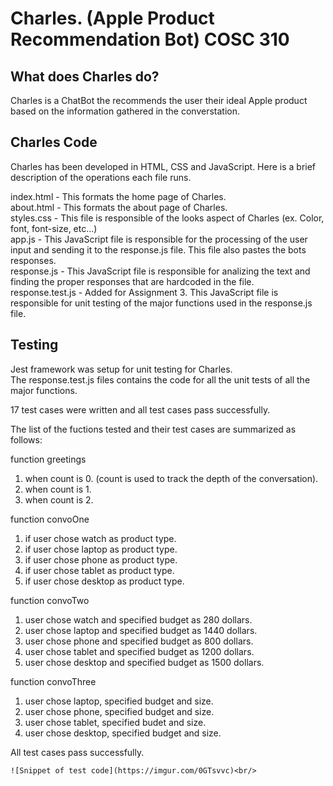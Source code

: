 ﻿# Charles. (Apple Product Recommendation Bot) COSC 310

## What does Charles do?
Charles is a ChatBot the recommends the user their ideal Apple product based on the information gathered in the converstation.

## Charles Code
Charles has been developed in HTML, CSS and JavaScript. Here is a brief description of the operations each file runs.<br/>

index.html - This formats the home page of Charles. <br/>
about.html - This formats the about page of Charles.<br/>
styles.css - This file is responsible of the looks aspect of Charles (ex. Color, font, font-size, etc...)<br/>
app.js - This JavaScript file is responsible for the processing of the user input and sending it to the response.js file. This file also pastes the bots responses.<br/>
response.js - This JavaScript file is responsible for analizing the text and finding the proper responses that are hardcoded in the file.<br/>
response.test.js - Added for Assignment 3. This JavaScript file is responsible for unit testing of the major functions used in the response.js file.<br/>

## Testing
Jest framework was setup for unit testing for Charles.<br/>
The response.test.js files contains the code for all the unit tests of all the major functions.<br/>

17 test cases were written and all test cases pass successfully.<br/>

The list of the fuctions tested and their test cases are summarized as follows:<br/>
 
function greetings<br/>
1. when count is 0. (count is used to track the depth of the conversation).<br/>
2. when count is 1.<br/>
3. when count is 2.<br/>

function convoOne<br/>
1. if user chose watch as product type.<br/>
2. if user chose laptop as product type.<br/>
3. if user chose phone as product type.<br/>
4. if user chose tablet as product type.<br/>
5. if user chose desktop as product type.<br/>


function convoTwo<br/>
1. user chose watch and specified budget as 280 dollars.<br/>
2. user chose laptop and specified budget as 1440 dollars.<br/>
3. user chose phone and specified budget as 800 dollars.<br/>
4. user chose tablet and specified budget as 1200 dollars.<br/>
5. user chose desktop and specified budget as 1500 dollars.<br/>

function convoThree<br/>
1. user chose laptop, specified budget and size.<br/>
2. user chose phone, specified budget and size.<br/>
3. user chose tablet, specified budet and size.<br/>
4. user chose desktop, specified budget and size.<br/> 

All test cases pass successfully.<br/>

``![Snippet of test code](https://imgur.com/0GTsvvc)<br/>``



